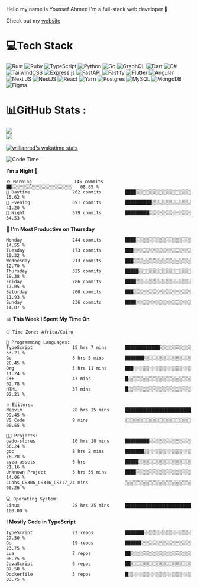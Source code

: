 Hello my name is Youssef Ahmed I'm a full-stack web developer 👋

Check out my [website](https://youssefahmed.vercel.app)
 
# 💻Tech Stack

![Rust](https://img.shields.io/badge/rust-%23000000.svg?style=for-the-badge&logo=rust&logoColor=white) ![Ruby](https://img.shields.io/badge/ruby-%23CC342D.svg?style=for-the-badge&logo=ruby&logoColor=white) ![TypeScript](https://img.shields.io/badge/typescript-%23007ACC.svg?style=for-the-badge&logo=typescript&logoColor=white) ![Python](https://img.shields.io/badge/python-3670A0?style=for-the-badge&logo=python&logoColor=ffdd54) ![Go](https://img.shields.io/badge/go-%2300ADD8.svg?style=for-the-badge&logo=go&logoColor=white) ![GraphQL](https://img.shields.io/badge/-GraphQL-E10098?style=for-the-badge&logo=graphql&logoColor=white) ![Dart](https://img.shields.io/badge/dart-%230175C2.svg?style=for-the-badge&logo=dart&logoColor=white) ![C#](https://img.shields.io/badge/c%23-%23239120.svg?style=for-the-badge&logo=c-sharp&logoColor=white) ![TailwindCSS](https://img.shields.io/badge/tailwindcss-%2338B2AC.svg?style=for-the-badge&logo=tailwind-css&logoColor=white) ![Express.js](https://img.shields.io/badge/express.js-%23404d59.svg?style=for-the-badge&logo=express&logoColor=%2361DAFB) ![FastAPI](https://img.shields.io/badge/FastAPI-005571?style=for-the-badge&logo=fastapi) ![Fastify](https://img.shields.io/badge/fastify-%23000000.svg?style=for-the-badge&logo=fastify&logoColor=white) ![Flutter](https://img.shields.io/badge/Flutter-%2302569B.svg?style=for-the-badge&logo=Flutter&logoColor=white) ![Angular](https://img.shields.io/badge/angular-%23DD0031.svg?style=for-the-badge&logo=angular&logoColor=white) ![Next JS](https://img.shields.io/badge/Next-black?style=for-the-badge&logo=next.js&logoColor=white) ![NestJS](https://img.shields.io/badge/nestjs-%23E0234E.svg?style=for-the-badge&logo=nestjs&logoColor=white) ![React](https://img.shields.io/badge/react-%2320232a.svg?style=for-the-badge&logo=react&logoColor=%2361DAFB) ![Yarn](https://img.shields.io/badge/yarn-%232C8EBB.svg?style=for-the-badge&logo=yarn&logoColor=white) ![Postgres](https://img.shields.io/badge/postgres-%23316192.svg?style=for-the-badge&logo=postgresql&logoColor=white) ![MySQL](https://img.shields.io/badge/mysql-%2300f.svg?style=for-the-badge&logo=mysql&logoColor=white) ![MongoDB](https://img.shields.io/badge/MongoDB-%234ea94b.svg?style=for-the-badge&logo=mongodb&logoColor=white)     ![Figma](https://img.shields.io/badge/figma-%23F24E1E.svg?style=for-the-badge&logo=figma&logoColor=white)

# 📊GitHub Stats :

![](https://github-readme-stats.vercel.app/api?username=joetifa2003&theme=tokyonight&hide_border=false&include_all_commits=false&count_private=false)<br/>
![](https://github-readme-streak-stats.herokuapp.com/?user=joetifa2003&theme=tokyonight&hide_border=false)<br/>

[![willianrod's wakatime stats](https://github-readme-stats.vercel.app/api/wakatime?username=joetifa2003&layout=compact)](https://github.com/anuraghazra/github-readme-stats)
<!--START_SECTION:waka-->
![Code Time](http://img.shields.io/badge/Code%20Time-2%2C657%20hrs%202%20mins-blue)

**I'm a Night 🦉** 

```text
🌞 Morning                145 commits         ██░░░░░░░░░░░░░░░░░░░░░░░   08.65 % 
🌆 Daytime                262 commits         ████░░░░░░░░░░░░░░░░░░░░░   15.62 % 
🌃 Evening                691 commits         ██████████░░░░░░░░░░░░░░░   41.20 % 
🌙 Night                  579 commits         █████████░░░░░░░░░░░░░░░░   34.53 % 
```
📅 **I'm Most Productive on Thursday** 

```text
Monday                   244 commits         ████░░░░░░░░░░░░░░░░░░░░░   14.55 % 
Tuesday                  173 commits         ███░░░░░░░░░░░░░░░░░░░░░░   10.32 % 
Wednesday                213 commits         ███░░░░░░░░░░░░░░░░░░░░░░   12.70 % 
Thursday                 325 commits         █████░░░░░░░░░░░░░░░░░░░░   19.38 % 
Friday                   286 commits         ████░░░░░░░░░░░░░░░░░░░░░   17.05 % 
Saturday                 200 commits         ███░░░░░░░░░░░░░░░░░░░░░░   11.93 % 
Sunday                   236 commits         ████░░░░░░░░░░░░░░░░░░░░░   14.07 % 
```


📊 **This Week I Spent My Time On** 

```text
🕑︎ Time Zone: Africa/Cairo

💬 Programming Languages: 
TypeScript               15 hrs 7 mins       █████████████░░░░░░░░░░░░   53.21 % 
Go                       8 hrs 5 mins        ███████░░░░░░░░░░░░░░░░░░   28.45 % 
Org                      3 hrs 11 mins       ███░░░░░░░░░░░░░░░░░░░░░░   11.24 % 
C++                      47 mins             █░░░░░░░░░░░░░░░░░░░░░░░░   02.78 % 
HTML                     37 mins             █░░░░░░░░░░░░░░░░░░░░░░░░   02.21 % 

🔥 Editors: 
Neovim                   28 hrs 15 mins      █████████████████████████   99.45 % 
VS Code                  9 mins              ░░░░░░░░░░░░░░░░░░░░░░░░░   00.55 % 

🐱‍💻 Projects: 
gado-stores              10 hrs 18 mins      █████████░░░░░░░░░░░░░░░░   36.24 % 
goc                      8 hrs 2 mins        ███████░░░░░░░░░░░░░░░░░░   28.28 % 
cyza-assets              6 hrs               █████░░░░░░░░░░░░░░░░░░░░   21.16 % 
Unknown Project          3 hrs 59 mins       ████░░░░░░░░░░░░░░░░░░░░░   14.06 % 
CLabs_CS306_CS316_CS317_24 mins              ░░░░░░░░░░░░░░░░░░░░░░░░░   00.26 % 

💻 Operating System: 
Linux                    28 hrs 25 mins      █████████████████████████   100.00 % 
```

**I Mostly Code in TypeScript** 

```text
TypeScript               22 repos            ███████░░░░░░░░░░░░░░░░░░   27.50 % 
Go                       19 repos            ██████░░░░░░░░░░░░░░░░░░░   23.75 % 
Lua                      7 repos             ██░░░░░░░░░░░░░░░░░░░░░░░   08.75 % 
JavaScript               6 repos             ██░░░░░░░░░░░░░░░░░░░░░░░   07.50 % 
Dockerfile               3 repos             █░░░░░░░░░░░░░░░░░░░░░░░░   03.75 % 
```




<!--END_SECTION:waka-->

